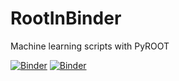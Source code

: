 # RootInBinder
Machine learning scripts with PyROOT

[![Binder](https://mybinder.org/badge_logo.svg)](https://mybinder.org/v2/gh/pkalbhor/RootInBinder/main?filepath=Index.ipynb)
[![Binder](https://mybinder.org/badge_logo.svg)](https://mybinder.org/v2/gh/pkalbhor/RootInBinder/main?urlpath=lab)
